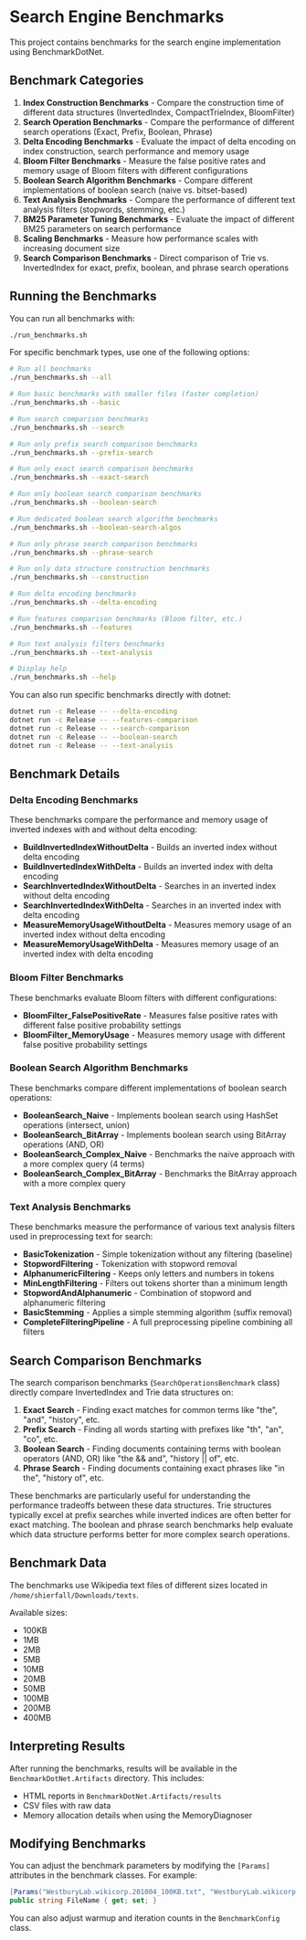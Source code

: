 # Search Engine Benchmarks

This project contains benchmarks for the search engine implementation using BenchmarkDotNet.

## Benchmark Categories

1. **Index Construction Benchmarks** - Compare the construction time of different data structures (InvertedIndex, CompactTrieIndex, BloomFilter)
2. **Search Operation Benchmarks** - Compare the performance of different search operations (Exact, Prefix, Boolean, Phrase)
3. **Delta Encoding Benchmarks** - Evaluate the impact of delta encoding on index construction, search performance and memory usage
4. **Bloom Filter Benchmarks** - Measure the false positive rates and memory usage of Bloom filters with different configurations
5. **Boolean Search Algorithm Benchmarks** - Compare different implementations of boolean search (naive vs. bitset-based)
6. **Text Analysis Benchmarks** - Compare the performance of different text analysis filters (stopwords, stemming, etc.)
7. **BM25 Parameter Tuning Benchmarks** - Evaluate the impact of different BM25 parameters on search performance
8. **Scaling Benchmarks** - Measure how performance scales with increasing document size
9. **Search Comparison Benchmarks** - Direct comparison of Trie vs. InvertedIndex for exact, prefix, boolean, and phrase search operations

## Running the Benchmarks

You can run all benchmarks with:

```bash
./run_benchmarks.sh
```

For specific benchmark types, use one of the following options:

```bash
# Run all benchmarks
./run_benchmarks.sh --all

# Run basic benchmarks with smaller files (faster completion)
./run_benchmarks.sh --basic

# Run search comparison benchmarks
./run_benchmarks.sh --search

# Run only prefix search comparison benchmarks
./run_benchmarks.sh --prefix-search

# Run only exact search comparison benchmarks
./run_benchmarks.sh --exact-search

# Run only boolean search comparison benchmarks
./run_benchmarks.sh --boolean-search

# Run dedicated boolean search algorithm benchmarks
./run_benchmarks.sh --boolean-search-algos

# Run only phrase search comparison benchmarks
./run_benchmarks.sh --phrase-search

# Run only data structure construction benchmarks
./run_benchmarks.sh --construction

# Run delta encoding benchmarks
./run_benchmarks.sh --delta-encoding

# Run features comparison benchmarks (Bloom filter, etc.)
./run_benchmarks.sh --features

# Run text analysis filters benchmarks
./run_benchmarks.sh --text-analysis

# Display help
./run_benchmarks.sh --help
```

You can also run specific benchmarks directly with dotnet:

```bash
dotnet run -c Release -- --delta-encoding
dotnet run -c Release -- --features-comparison
dotnet run -c Release -- --search-comparison
dotnet run -c Release -- --boolean-search
dotnet run -c Release -- --text-analysis
```

## Benchmark Details

### Delta Encoding Benchmarks

These benchmarks compare the performance and memory usage of inverted indexes with and without delta encoding:

- **BuildInvertedIndexWithoutDelta** - Builds an inverted index without delta encoding
- **BuildInvertedIndexWithDelta** - Builds an inverted index with delta encoding
- **SearchInvertedIndexWithoutDelta** - Searches in an inverted index without delta encoding
- **SearchInvertedIndexWithDelta** - Searches in an inverted index with delta encoding
- **MeasureMemoryUsageWithoutDelta** - Measures memory usage of an inverted index without delta encoding
- **MeasureMemoryUsageWithDelta** - Measures memory usage of an inverted index with delta encoding

### Bloom Filter Benchmarks

These benchmarks evaluate Bloom filters with different configurations:

- **BloomFilter_FalsePositiveRate** - Measures false positive rates with different false positive probability settings
- **BloomFilter_MemoryUsage** - Measures memory usage with different false positive probability settings

### Boolean Search Algorithm Benchmarks

These benchmarks compare different implementations of boolean search operations:

- **BooleanSearch_Naive** - Implements boolean search using HashSet operations (intersect, union)
- **BooleanSearch_BitArray** - Implements boolean search using BitArray operations (AND, OR)
- **BooleanSearch_Complex_Naive** - Benchmarks the naive approach with a more complex query (4 terms)
- **BooleanSearch_Complex_BitArray** - Benchmarks the BitArray approach with a more complex query

### Text Analysis Benchmarks

These benchmarks measure the performance of various text analysis filters used in preprocessing text for search:

- **BasicTokenization** - Simple tokenization without any filtering (baseline)
- **StopwordFiltering** - Tokenization with stopword removal
- **AlphanumericFiltering** - Keeps only letters and numbers in tokens
- **MinLengthFiltering** - Filters out tokens shorter than a minimum length
- **StopwordAndAlphanumeric** - Combination of stopword and alphanumeric filtering
- **BasicStemming** - Applies a simple stemming algorithm (suffix removal)
- **CompleteFilteringPipeline** - A full preprocessing pipeline combining all filters

## Search Comparison Benchmarks

The search comparison benchmarks (`SearchOperationsBenchmark` class) directly compare InvertedIndex and Trie data structures on:

1. **Exact Search** - Finding exact matches for common terms like "the", "and", "history", etc.
2. **Prefix Search** - Finding all words starting with prefixes like "th", "an", "co", etc.
3. **Boolean Search** - Finding documents containing terms with boolean operators (AND, OR) like "the && and", "history || of", etc.
4. **Phrase Search** - Finding documents containing exact phrases like "in the", "history of", etc.

These benchmarks are particularly useful for understanding the performance tradeoffs between these data structures. Trie structures typically excel at prefix searches while inverted indices are often better for exact matching. The boolean and phrase search benchmarks help evaluate which data structure performs better for more complex search operations.

## Benchmark Data

The benchmarks use Wikipedia text files of different sizes located in `/home/shierfall/Downloads/texts`.

Available sizes:
- 100KB
- 1MB
- 2MB
- 5MB
- 10MB
- 20MB
- 50MB
- 100MB
- 200MB
- 400MB

## Interpreting Results

After running the benchmarks, results will be available in the `BenchmarkDotNet.Artifacts` directory. This includes:
- HTML reports in `BenchmarkDotNet.Artifacts/results`
- CSV files with raw data
- Memory allocation details when using the MemoryDiagnoser

## Modifying Benchmarks

You can adjust the benchmark parameters by modifying the `[Params]` attributes in the benchmark classes. For example:

```csharp
[Params("WestburyLab.wikicorp.201004_100KB.txt", "WestburyLab.wikicorp.201004_1MB.txt")]
public string FileName { get; set; }
```

You can also adjust warmup and iteration counts in the `BenchmarkConfig` class. 
